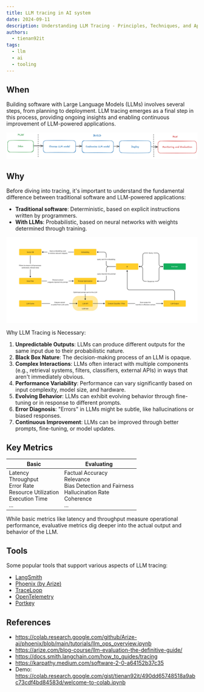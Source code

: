 ```yaml
---
title: LLM tracing in AI system
date: 2024-09-11
description: Understanding LLM Tracing - Principles, Techniques, and Applications in building LLM-powered AI systems.
authors:
  - tienan92it
tags:
  - llm
  - ai
  - tooling
---
```


## When

Building software with Large Language Models (LLMs) involves several steps, from planning to deployment. LLM tracing emerges as a final step in this process, providing ongoing insights and enabling continuous improvement of LLM-powered applications.

![](assets/llm-tracing-build-steps.webp)

## Why

Before diving into tracing, it's important to understand the fundamental difference between traditional software and LLM-powered applications:

- **Traditional software**: Deterministic, based on explicit instructions written by programmers.
- **With LLMs**: Probabilistic, based on neural networks with weights determined through training.

![](assets/llm-tracing-architecture.webp)

Why LLM Tracing is Necessary:

1. **Unpredictable Outputs**: LLMs can produce different outputs for the same input due to their probabilistic nature.
2. **Black Box Nature**: The decision-making process of an LLM is opaque.
3. **Complex Interactions**: LLMs often interact with multiple components (e.g., retrieval systems, filters, classifiers, external APIs) in ways that aren't immediately obvious.
4. **Performance Variability**: Performance can vary significantly based on input complexity, model size, and hardware.
5. **Evolving Behavior**: LLMs can exhibit evolving behavior through fine-tuning or in response to different prompts.
6. **Error Diagnosis**: "Errors" in LLMs might be subtle, like hallucinations or biased responses.
7. **Continuous Improvement**: LLMs can be improved through better prompts, fine-tuning, or model updates.

## Key Metrics

| **Basic**                                                                            | **Evaluating**                                                                                         |
| ------------------------------------------------------------------------------------ | ------------------------------------------------------------------------------------------------------ |
| Latency<br>Throughput<br>Error Rate<br>Resource Utilization<br>Execution Time<br>... | Factual Accuracy<br>Relevance<br>Bias Detection and Fairness<br>Hallucination Rate<br>Coherence<br>... |

While basic metrics like latency and throughput measure operational performance, evaluative metrics dig deeper into the actual output and behavior of the LLM.

## Tools

Some popular tools that support various aspects of LLM tracing:

- [LangSmith](https://docs.smith.langchain.com/)
- [Phoenix (by Arize)](https://arize.com/)
- [TraceLoop](https://arize.com/)
- [OpenTelemetry](https://opentelemetry.io/blog/2024/llm-observability/)
- [Portkey](https://portkey.ai/)

## References

- https://colab.research.google.com/github/Arize-ai/phoenix/blob/main/tutorials/llm_ops_overview.ipynb
- https://arize.com/blog-course/llm-evaluation-the-definitive-guide/
- https://docs.smith.langchain.com/how_to_guides/tracing
- https://karpathy.medium.com/software-2-0-a64152b37c35
- Demo: https://colab.research.google.com/gist/tienan92it/490dd65748518a9abc73cdf4bd84583d/welcome-to-colab.ipynb
